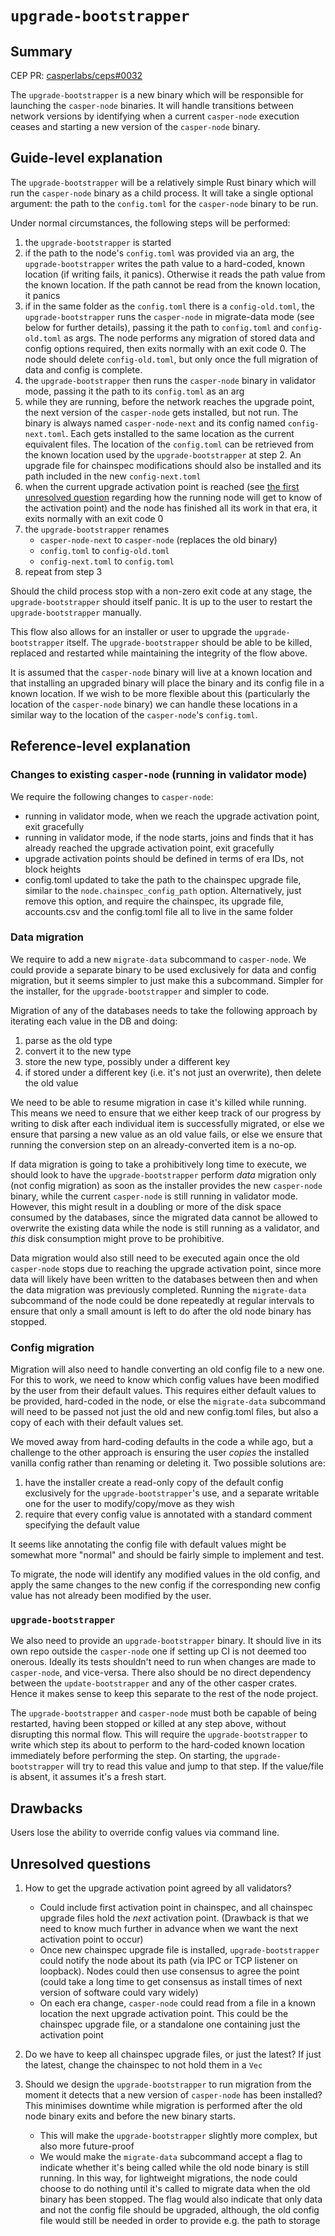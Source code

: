 # `upgrade-bootstrapper`

## Summary

[summary]: #summary

CEP PR: [casperlabs/ceps#0032](https://github.com/casperlabs/ceps/pull/0032)

The `upgrade-bootstrapper` is a new binary which will be responsible for launching the `casper-node` binaries.  It will
handle transitions between network versions by identifying when a current `casper-node` execution ceases and starting
a new version of the `casper-node` binary.


## Guide-level explanation

[guide-level-explanation]: #guide-level-explanation

The `upgrade-bootstrapper` will be a relatively simple Rust binary which will run the `casper-node` binary as a child
process.  It will take a single optional argument: the path to the `config.toml` for the `casper-node` binary to be run.

Under normal circumstances, the following steps will be performed:

1. the `upgrade-bootstrapper` is started
2. if the path to the node's `config.toml` was provided via an arg, the `upgrade-bootstrapper` writes the path value to
   a hard-coded, known location (if writing fails, it panics).  Otherwise it reads the path value from the known
   location.  If the path cannot be read from the known location, it panics
3. if in the same folder as the `config.toml` there is a `config-old.toml`, the `upgrade-bootstrapper` runs the
   `casper-node` in migrate-data mode (see below for further details), passing it the path to `config.toml` and
   `config-old.toml` as args.  The node performs any migration of stored data and config options required, then exits
   normally with an exit code 0.  The node should delete `config-old.toml`, but only once the full migration of data and
   config is complete.
4. the `upgrade-bootstrapper` then runs the `casper-node` binary in validator mode, passing it the path to its
   `config.toml` as an arg
5. while they are running, before the network reaches the upgrade point, the next version of the `casper-node` gets
   installed, but not run.  The binary is always named `casper-node-next` and its config named `config-next.toml`.  Each
   gets installed to the same location as the current equivalent files.  The location of the `config.toml` can be
   retrieved from the known location used by the `upgrade-bootstrapper` at step 2.  An upgrade file for chainspec
   modifications should also be installed and its path included in the new `config-next.toml`
6. when the current upgrade activation point is reached (see [the first unresolved question](#unresolved-questions)
   regarding how the running node will get to know of the activation point) and the node has finished all its work in
   that era, it exits normally with an exit code 0
7. the `upgrade-bootstrapper` renames
     * `casper-node-next` to `casper-node` (replaces the old binary)
     * `config.toml` to `config-old.toml`
     * `config-next.toml` to `config.toml`
8. repeat from step 3

Should the child process stop with a non-zero exit code at any stage, the `upgrade-bootstrapper` should itself panic.
It is up to the user to restart the `upgrade-bootstrapper` manually.

This flow also allows for an installer or user to upgrade the `upgrade-bootstrapper` itself.  The `upgrade-bootstrapper`
should be able to be killed, replaced and restarted while maintaining the integrity of the flow above.

It is assumed that the `casper-node` binary will live at a known location and that installing an upgraded binary will
place the binary and its config file in a known location.  If we wish to be more flexible about this (particularly the
location of the `casper-node` binary) we can handle these locations in a similar way to the location of the
`casper-node`'s `config.toml`.


## Reference-level explanation

[reference-level-explanation]: #reference-level-explanation

### Changes to existing `casper-node` (running in validator mode)

We require the following changes to `casper-node`:

* running in validator mode, when we reach the upgrade activation point, exit gracefully
* running in validator mode, if the node starts, joins and finds that it has already reached the upgrade activation
  point, exit gracefully
* upgrade activation points should be defined in terms of era IDs, not block heights
* config.toml updated to take the path to the chainspec upgrade file, similar to the `node.chainspec_config_path`
  option.  Alternatively, just remove this option, and require the chainspec, its upgrade file, accounts.csv and the
  config.toml file all to live in the same folder

### Data migration

We require to add a new `migrate-data` subcommand to `casper-node`.  We could provide a separate binary to be used
exclusively for data and config migration, but it seems simpler to just make this a subcommand.  Simpler for the
installer, for the `upgrade-bootstrapper` and simpler to code.

Migration of any of the databases needs to take the following approach by iterating each value in the DB and doing:

1. parse as the old type
1. convert it to the new type
1. store the new type, possibly under a different key
1. if stored under a different key (i.e. it's not just an overwrite), then delete the old value

We need to be able to resume migration in case it's killed while running.  This means we need to ensure that we either
keep track of our progress by writing to disk after each individual item is successfully migrated, or else we ensure
that parsing a new value as an old value fails, or else we ensure that running the conversion step on an
already-converted item is a no-op.

If data migration is going to take a prohibitively long time to execute, we should look to have the
`upgrade-bootstrapper` perform _data_ migration only (not config migration) as soon as the installer provides the new
`casper-node` binary, while the current `casper-node` is still running in validator mode.  However, this might result in
a doubling or more of the disk space consumed by the databases, since the migrated data cannot be allowed to overwrite
the existing data while the node is still running as a validator, and _this_ disk consumption might prove to be
prohibitive.

Data migration would also still need to be executed again once the old `casper-node` stops due to reaching
the upgrade activation point, since more data will likely have been written to the databases between then and when the
data migration was previously completed.  Running the `migrate-data` subcommand of the node could be done repeatedly at
regular intervals to ensure that only a small amount is left to do after the old node binary has stopped.

### Config migration

Migration will also need to handle converting an old config file to a new one.  For this to work, we need to know which
config values have been modified by the user from their default values.  This requires either default values to be
provided, hard-coded in the node, or else the `migrate-data` subcommand will need to be passed not just the old and new
config.toml files, but also a copy of each with their default values set.

We moved away from hard-coding defaults in the code a while ago, but a challenge to the other approach is ensuring the
user _copies_ the installed vanilla config rather than renaming or deleting it.  Two possible solutions are:
1. have the installer create a read-only copy of the default config exclusively for the `upgrade-bootstrapper`'s use,
   and a separate writable one for the user to modify/copy/move as they wish
1. require that every config value is annotated with a standard comment specifying the default value

It seems like annotating the config file with default values might be somewhat more "normal" and should be fairly simple
to implement and test.

To migrate, the node will identify any modified values in the old config, and apply the same changes to the new config
if the corresponding new config value has not already been modified by the user.


### `upgrade-bootstrapper`

We also need to provide an `upgrade-bootstrapper` binary.  It should live in its own repo outside the `casper-node` one
if setting up CI is not deemed too onerous.  Ideally its tests shouldn't need to run when changes are made to
`casper-node`, and vice-versa.  There also should be no direct dependency between the `update-bootstrapper` and any of
the other casper crates.  Hence it makes sense to keep this separate to the rest of the node project.

The `upgrade-bootstrapper` and `casper-node` must both be capable of being restarted, having been stopped or killed at
any step above, without disrupting this normal flow.  This will require the `upgrade-bootstrapper` to write which step
its about to perform to the hard-coded known location immediately before performing the step.  On starting, the
`upgrade-bootstrapper` will try to read this value and jump to that step.  If the value/file is absent, it assumes it's
a fresh start.


## Drawbacks

[drawbacks]: #drawbacks

Users lose the ability to override config values via command line.


## Unresolved questions

[unresolved-questions]: #unresolved-questions

1. How to get the upgrade activation point agreed by all validators?
    * Could include first activation point in chainspec, and all chainspec upgrade files hold the _next_ activation
      point. (Drawback is that we need to know much further in advance when we want the next activation point to occur)
    * Once new chainspec upgrade file is installed, `upgrade-bootstrapper` could notify the node about its path (via
      IPC or TCP listener on loopback).  Nodes could then use consensus to agree the point (could take a long time to
      get consensus as install times of next version of software could vary widely)
    * On each era change, `casper-node` could read from a file in a known location the next upgrade activation point.
      This could be the chainspec upgrade file, or a standalone one containing just the activation point

1. Do we have to keep all chainspec upgrade files, or just the latest?  If just the latest, change the chainspec to not
   hold them in a `Vec`

1. Should we design the `upgrade-bootstrapper` to run migration from the moment it detects that a new version  of
   `casper-node` has been installed?  This minimises downtime while migration is performed after the old node binary
   exits and before the new binary starts.
    * This will make the `upgrade-bootstrapper` slightly more complex, but also more future-proof
    * We would make the `migrate-data` subcommand accept a flag to indicate whether it's being called while the old
      node binary is still running.  In this way, for lightweight migrations, the node could choose to do nothing until
      it's called to migrate data when the old binary has been stopped.  The flag would also indicate that only data and
      not the config file should be upgraded, although, the old config file would still be needed in order to provide
      e.g. the path to storage

